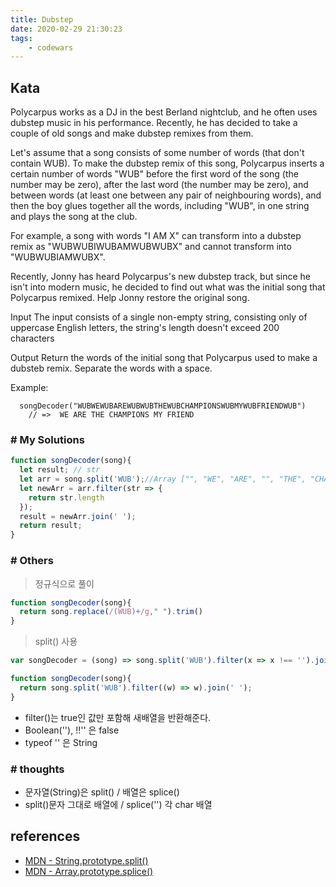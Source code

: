 ```yaml
---
title: Dubstep
date: 2020-02-29 21:30:23
tags:
    - codewars
---
```


## Kata
Polycarpus works as a DJ in the best Berland nightclub, and he often uses dubstep music in his performance. Recently, he has decided to take a couple of old songs and make dubstep remixes from them.

Let's assume that a song consists of some number of words (that don't contain WUB). To make the dubstep remix of this song, Polycarpus inserts a certain number of words "WUB" before the first word of the song (the number may be zero), after the last word (the number may be zero), and between words (at least one between any pair of neighbouring words), and then the boy glues together all the words, including "WUB", in one string and plays the song at the club.

For example, a song with words "I AM X" can transform into a dubstep remix as "WUBWUBIWUBAMWUBWUBX" and cannot transform into "WUBWUBIAMWUBX".

Recently, Jonny has heard Polycarpus's new dubstep track, but since he isn't into modern music, he decided to find out what was the initial song that Polycarpus remixed. Help Jonny restore the original song.

Input
The input consists of a single non-empty string, consisting only of uppercase English letters, the string's length doesn't exceed 200 characters

Output
Return the words of the initial song that Polycarpus used to make a dubsteb remix. Separate the words with a space.

Example:
```text
  songDecoder("WUBWEWUBAREWUBWUBTHEWUBCHAMPIONSWUBMYWUBFRIENDWUB")
    // =>  WE ARE THE CHAMPIONS MY FRIEND
```


### # My Solutions
```javascript
function songDecoder(song){
  let result; // str
  let arr = song.split('WUB');//Array ["", "WE", "ARE", "", "THE", "CHAMPIONS", "MY", "FRIEND", ""]
  let newArr = arr.filter(str => {
    return str.length
  });
  result = newArr.join(' ');
  return result;
}
```

### # Others
> 정규식으로 풀이

```javascript
function songDecoder(song){
  return song.replace(/(WUB)+/g," ").trim()
}
```

> split() 사용

```javascript
var songDecoder = (song) => song.split('WUB').filter(x => x !== '').join(' ')
```

```javascript
function songDecoder(song){
  return song.split('WUB').filter((w) => w).join(' ');
}
```
- filter()는 true인 값만 포함해 새배열을 반환해준다.
- Boolean(''), !!'' 은 false
- typeof '' 은 String


### # thoughts
- 문자열(String)은 split() / 배열은 splice()
- split()문자 그대로 배열에 / splice('') 각 char 배열


## references
- [MDN - String.prototype.split()](https://developer.mozilla.org/en-US/docs/Web/JavaScript/Reference/Global_Objects/String/split)
- [MDN - Array.prototype.splice()](https://developer.mozilla.org/ko/docs/Web/JavaScript/Reference/Global_Objects/Array/splice)


